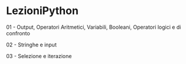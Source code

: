 # LezioniPython
 
01 - Output, Operatori Aritmetici, Variabili, Booleani, Operatori logici e di confronto

02 - Stringhe e input

03 - Selezione e iterazione
